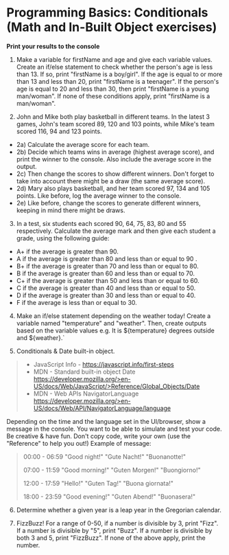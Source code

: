 # Programming Basics: Conditionals (Math and In-Built Object exercises)

**Print your results to the console**

1. Make a variable for firstName and age and give each variable values. Create an if/else statement to check whether the person's age is less than 13. If so, print "firstName is a boy/girl". If the age is equal to or more than 13 and less than 20, print "firstName is a teenager". If the person's age is equal to 20 and less than 30, then print "firstName is a young man/woman". If none of these conditions apply, print "firstName is a man/woman". 

2. John and Mike both play basketball in different teams. In the latest 3 games, John's team scored 89, 120 and 103 points, while Mike's team scored 116, 94 and 123 points.
- 2a) Calculate the average score for each team.
- 2b) Decide which teams wins in average (highest average score), and print the winner to the console. Also include the average score in the output.
- 2c) Then change the scores to show different winners. Don't forget to take into account there might be a draw (the same average score).
- 2d) Mary also plays basketball, and her team scored 97, 134 and 105 points. Like before, log the average winner to the console.
- 2e) Like before, change the scores to generate different winners, keeping in mind there might be draws.

3. In a test, six students each scored 90, 64, 75, 83, 80 and 55 respectively. Calculate the average mark and then give each student a grade, using the following guide:
 
- A+ if the average is greater than 90. 
- A if the average is greater than 80 and less than or equal to 90	. 
- B+ if the average is greater than 70 and less than or equal to 80. 
- B if the average is greater than 60 and less than or equal to 70. 
- C+ if the average is greater than 50 and less than or equal to 60. 
- C if the average is greater than 40  and less than or equal to 50. 
- D if the average is greater than 30 and less than or equal to 40. 
- F if the average is less than or equal to 30.

4. Make an if/else statement depending on the weather today! Create a variable named "temperature" and "weather". Then, create outputs based on the variable values e.g. It is ${temperature} degrees outside and ${weather}.`

5. Conditionals & Date built-in object. 

>* JavaScript Info - https://javascript.info/first-steps
>* MDN - Standard built-in object Date https://developer.mozilla.org/>en-US/docs/Web/JavaScript/>Reference/Global_Objects/Date
>* MDN - Web APIs NavigatorLanguage https://developer.mozilla.org/>en-US/docs/Web/API/NavigatorLanguage/language

Depending on the time and the language set in the UI/browser, show a message in the console. You want to be able to simulate and test your code. Be creative & have fun. Don't copy code, write your own (use the "Reference" to help you out!) Example of message:

>00:00 - 06:59
>"Good night!"
>"Gute Nacht!"
>"Buonanotte!"
>
>07:00 - 11:59
>"Good morning!"
>"Guten Morgen!"
>"Buongiorno!"
>
>12:00 - 17:59
>"Hello!"
>"Guten Tag!"
>"Buona giornata!"
>
>18:00 - 23:59
>"Good evening!"
>"Guten Abend!"
>"Buonasera!"

6. Determine whether a given year is a leap year in the Gregorian calendar. 

7. FizzBuzz! For a range of 0-50, if a number is divisible by 3, print "Fizz". If a number is divisible by "5", print "Buzz". If a number is divisible by both 3 and 5, print "FizzBuzz". If none of the above apply, print the number.